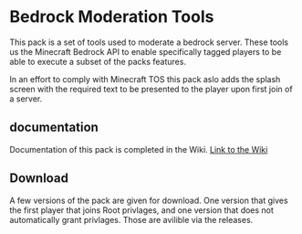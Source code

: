 # Bedrock Moderation Tools
This pack is a set of tools used to moderate a bedrock server. These tools us the Minecraft Bedrock API to enable specifically tagged players to be able to execute a subset of the packs features.

In an effort to comply with Minecraft TOS this pack aslo adds the splash screen with the required text to be presented to the player upon first join of a server. 


## documentation
Documentation of this pack is completed in the Wiki.
[Link to the Wiki](https://github.com/RavinMaddHatter/BedrockModerationTools/wiki)

## Download

A few versions of the pack are given for download. One version that gives the first player that joins Root privlages, and one version that does not automatically grant privlages. Those are avilible via the releases.

